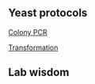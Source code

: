 ## Yeast protocols
[Colony PCR](protocols/yeast_colony_pcr.md)

[Transformation](protocols/yeast_transformation.md)

## Lab wisdom
